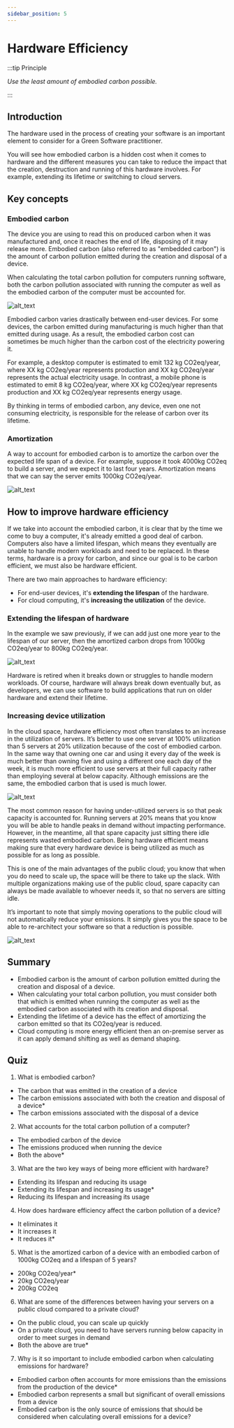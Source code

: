 ```yaml
---
sidebar_position: 5
---
```


# Hardware Efficiency

:::tip Principle

*Use the least amount of embodied carbon possible.*

:::

## Introduction

The hardware used in the process of creating your software is an important element to consider for a Green Software practitioner.

You will see how embodied carbon is a hidden cost when it comes to hardware and the different measures you can take to reduce the impact that the creation, destruction and running of this hardware involves. For example, extending its lifetime or switching to cloud servers.

## Key concepts

### Embodied carbon

The device you are using to read this on produced carbon when it was manufactured and, once it reaches the end of life, disposing of it may release more. Embodied carbon (also referred to as "embedded carbon") is the amount of carbon pollution emitted during the creation and disposal of a device.

When calculating the total carbon pollution for computers running software, both the carbon pollution associated with running the computer as well as the embodied carbon of the computer must be accounted for.

![alt_text](../../src/images/17_embodioed_carbon.png "image_tooltip")

Embodied carbon varies drastically between end-user devices. For some devices, the carbon emitted during manufacturing is much higher than that emitted during usage. As a result, the embodied carbon cost can sometimes be much higher than the carbon cost of the electricity powering it.

For example, a desktop computer is estimated to emit 132 kg CO2eq/year, where XX kg CO2eq/year represents production and XX kg CO2eq/year represents the actual electricity usage. In contrast, a mobile phone is estimated to emit 8 kg CO2eq/year, where XX kg CO2eq/year represents production and XX kg CO2eq/year represents energy usage.

By thinking in terms of embodied carbon, any device, even one not consuming electricity, is responsible for the release of carbon over its lifetime.

### Amortization

A way to account for embodied carbon is to amortize the carbon over the expected life span of a device. For example, suppose it took 4000kg CO2eq to build a server, and we expect it to last four years. Amortization means that we can say the server emits 1000kg CO2eq/year. 

![alt_text](../../src/images/18_amortization.png "image_tooltip")

## How to improve hardware efficiency

If we take into account the embodied carbon, it is clear that by the time we come to buy a computer, it's already emitted a good deal of carbon. Computers also have a limited lifespan, which means they eventually are unable to handle modern workloads and need to be replaced. In these terms, hardware is a proxy for carbon, and since our goal is to be carbon efficient, we must also be hardware efficient.

There are two main approaches to hardware efficiency:

* For end-user devices, it's **extending the lifespan** of the hardware.
* For cloud computing, it's **increasing the utilization** of the device.

### Extending the lifespan of hardware

In the example we saw previously, if we can add just one more year to the lifespan of our server, then the amortized carbon drops from 1000kg CO2eq/year to 800kg CO2eq/year.

![alt_text](../../src/images/19_lifespan.png "image_tooltip")

Hardware is retired when it breaks down or struggles to handle modern workloads. Of course, hardware will always break down eventually but, as developers, we can use software to build applications that run on older hardware and extend their lifetime.

### Increasing device utilization

In the cloud space, hardware efficiency most often translates to an increase in the utilization of servers. It’s better to use one server at 100% utilization than 5 servers at 20% utilization because of the cost of embodied carbon. In the same way that owning one car and using it every day of the week is much better than owning five and using a different one each day of the week, it is much more efficient to use servers at their full capacity rather than employing several at below capacity. Although emissions are the same, the embodied carbon that is used is much lower.

![alt_text](../../src/images/20_increasing_utilization.png "image_tooltip")

The most common reason for having under-utilized servers is so that peak capacity is accounted for. Running servers at 20% means that you know you will be able to handle peaks in demand without impacting performance. However, in the meantime, all that spare capacity just sitting there idle represents wasted embodied carbon. Being hardware efficient means making sure that every hardware device is being utilized as much as possible for as long as possible.

This is one of the main advantages of the public cloud; you know that when you do need to scale up, the space will be there to take up the slack. With multiple organizations making use of the public cloud, spare capacity can always be made available to whoever needs it, so that no servers are sitting idle.

It’s important to note that simply moving operations to the public cloud will not automatically reduce your emissions. It simply gives you the space to be able to re-architect your software so that a reduction is possible.

![alt_text](../../src/images/21_private_vs_public_cloud.png "image_tooltip")

## Summary

* Embodied carbon is the amount of carbon pollution emitted during the creation and disposal of a device.
* When calculating your total carbon pollution, you must consider both that which is emitted when running the computer as well as the embodied carbon associated with its creation and disposal.
* Extending the lifetime of a device has the effect of amortizing the carbon emitted so that its CO2eq/year is reduced.
* Cloud computing is more energy efficient then an on-premise server as it can apply demand shifting as well as demand shaping.

## Quiz

1. What is embodied carbon?
- The carbon that was emitted in the creation of a device
- The carbon emissions associated with both the creation and disposal of a device*
- The carbon emissions associated with the disposal of a device
2. What accounts for the total carbon pollution of a computer?
- The embodied carbon of the device
- The emissions produced when running the device
- Both the above*
3. What are the two key ways of being more efficient with hardware?
- Extending its lifespan and reducing its usage
- Extending its lifespan and increasing its usage*
- Reducing its lifespan and increasing its usage
4. How does hardware efficiency affect the carbon pollution of a device?
- It eliminates it
- It increases it
- It reduces it*
5. What is the amortized carbon of a device with an embodied carbon of 1000kg CO2eq and a lifespan of 5 years?
- 200kg CO2eq/year*
- 20kg CO2eq/year
- 200kg CO2eq
6. What are some of the differences between having your servers on a public cloud compared to a private cloud?
- On the public cloud, you can scale up quickly
- On a private cloud, you need to have servers running below capacity in order to meet surges in demand
- Both the above are true*
7. Why is it so important to include embodied carbon when calculating emissions for hardware?
- Embodied carbon often accounts for more emissions than the emissions from the production of the device*
- Embodied carbon represents a small but significant  of overall emissions from a device
- Embodied carbon is the only source of emissions that should be considered when calculating overall emissions for a device? 